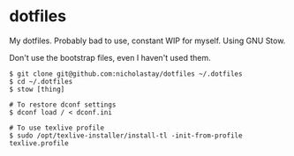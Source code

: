 # dotfiles

My dotfiles. Probably bad to use, constant WIP for myself. Using GNU Stow.

Don't use the bootstrap files, even I haven't used them.

```
$ git clone git@github.com:nicholastay/dotfiles ~/.dotfiles
$ cd ~/.dotfiles
$ stow [thing]

# To restore dconf settings
$ dconf load / < dconf.ini

# To use texlive profile
$ sudo /opt/texlive-installer/install-tl -init-from-profile texlive.profile
```
